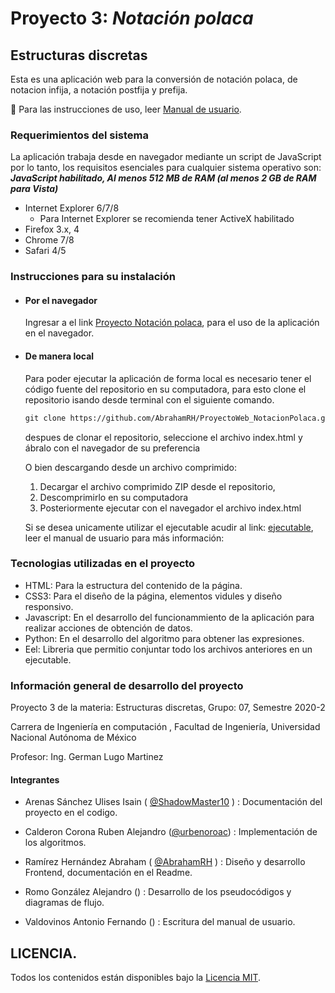# Proyecto 3: _Notación polaca_

## Estructuras discretas

Esta es una aplicación web para la conversión de notación polaca, de notacion infija, a notación postfija y prefija.

:page_facing_up: Para las instrucciones de uso, leer [Manual de usuario](./docs/ManualdeUsuario.pdf).

### Requerimientos del sistema

La aplicación trabaja desde en navegador mediante un script de JavaScript
por lo tanto, los requisitos esenciales para cualquier sistema operativo son:
**_JavaScript habilitado, Al menos 512 MB de RAM (al menos 2 GB de RAM para Vista)_**

- Internet Explorer 6/7/8
  - Para Internet Explorer se recomienda tener ActiveX habilitado
- Firefox 3.x, 4
- Chrome 7/8
- Safari 4/5

### Instrucciones para su instalación

- #### Por el navegador

  Ingresar a el link [Proyecto Notación polaca](https://abrahamrh.github.io/ProyectoWeb_NotacionPolaca/), para el uso de la aplicación en el navegador.

- #### De manera local

  Para poder ejecutar la aplicación de forma local es necesario tener el código fuente del repositorio en su computadora, para esto clone el repositorio isando desde terminal con el siguiente comando.

	```Markdown
	git clone https://github.com/AbrahamRH/ProyectoWeb_NotacionPolaca.git
	```

	despues de clonar el repositorio, seleccione el archivo index.html y ábralo con el navegador de su preferencia

	O bien descargando desde un archivo comprimido:

	1. Decargar el archivo comprimido ZIP desde el repositorio,
	2. Descomprimirlo en su computadora
	3. Posteriormente ejecutar con el navegador el archivo index.html
	
	Si se desea unicamente utilizar el ejecutable acudir al link: [ejecutable](https://drive.google.com/drive/folders/1qLJMYGf2yf4d8vKUVP_WYjBneIYabMsb?usp=sharing), leer el manual de usuario para más información:

### Tecnologias utilizadas en el proyecto

- HTML: Para la estructura del contenido de la página.
- CSS3: Para el diseño de la página, elementos vidules y diseño responsivo.
- Javascript: En el desarrollo del funcionammiento de la aplicación para realizar acciones de obtención de datos.
- Python: En el desarrollo del algoritmo para obtener las expresiones.
- Eel: Libreria que permitio conjuntar todo los archivos anteriores en un ejecutable.

### Información general de desarrollo del proyecto

Proyecto 3 de la materia: Estructuras discretas, Grupo: 07, Semestre 2020-2

Carrera de Ingeniería en computación , Facultad de Ingeniería, Universidad Nacional Autónoma de México

Profesor: Ing. German Lugo Martinez

#### Integrantes

- Arenas Sánchez Ulises Isain ( [@ShadowMaster10](https://github.com/ShadowMaster10) ) : Documentación del proyecto en el codigo.

- Calderon Corona Ruben Alejandro ([@urbenoroac](https://github.com/urbenoroac)) : Implementación de los algoritmos.

- Ramírez Hernández Abraham ( [@AbrahamRH](https://github.com/AbrahamRH) ) : Diseño y desarrollo Frontend, documentación en el Readme.

- Romo González Alejandro  () : Desarrollo de los pseudocódigos y diagramas de flujo.

- Valdovinos Antonio Fernando () : Escritura del manual de usuario.

## LICENCIA.

Todos los contenidos están disponibles bajo la [Licencia MIT](./LICENSE).
